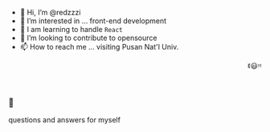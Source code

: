 - 👋 Hi, I’m @redzzzi
- 👀 I’m interested in ... front-end development
- 🌱 I am learning to handle `React`
- 💞️ I’m looking to contribute to opensource
- 📫 How to reach me ... visiting Pusan Nat'l Univ.
<p align="right">ꉂ😃ᵎᵎᵎ</p><br>

### 🧠
questions and answers for myself
<!---
redzzzi/redzzzi is a ✨ special ✨ repository because its `README.md` (this file) appears on your GitHub profile.
You can click the Preview link to take a look at your changes.
--->
